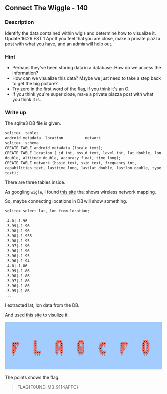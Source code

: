 ## Connect The Wiggle - 140

### Description

Identify the data contained within wigle and determine how to visualize it. Update 16:26 EST 1 Apr If you feel that you are close, make a private piazza post with what you have, and an admin will help out.

### Hint

  - Perhaps they've been storing data in a database. How do we access the information?
  - How can we visualize this data? Maybe we just need to take a step back to get the big picture?
  - Try zero in the first word of the flag, if you think it's an O.
  - If you think you're super close, make a private piazza post with what you think it is.

### Write up

The sqlite3 DB file is given.

    sqlite> .tables
    android_metadata  location          network
    sqlite> .schema
    CREATE TABLE android_metadata (locale text);
    CREATE TABLE location (_id int, bssid text, level int, lat double, lon double, altitude double, accuracy float, time long);
    CREATE TABLE network (bssid text, ssid text, frequency int, capabilities text, lasttime long, lastlat double, lastlon double, type text);

There are three tables inside.

As googling `wigle`, I found [this site](https://wigle.net/) that shows wireless network mapping.

So, maybe connecting locations in DB will show something.

    sqlite> select lat, lon from location;

    -4.0|-1.96
    -3.99|-1.96
    -3.98|-1.96
    -3.98|-1.955
    -3.98|-1.95
    -3.97|-1.96
    -3.96|-1.96
    -3.96|-1.95
    -3.96|-1.94
    -4.0|-1.86
    -3.99|-1.86
    -3.98|-1.86
    -3.97|-1.86
    -3.96|-1.86
    -3.95|-1.86
    ...

I extracted lat, lon data from the DB.

And used [this site](https://www.darrinward.com/lat-long/) to visulize it.

![flag](./flag.PNG)

The points shows the flag.

> FLAG{F0UND_M3_9114AFFC}
